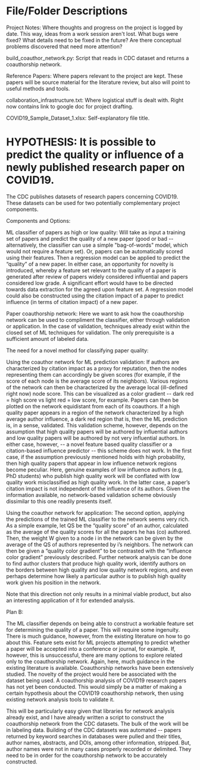 # File/Folder Descriptions
Project Notes: Where thoughts and progress on the project is logged by date. This way, ideas from a work session aren't lost. What bugs were fixed? What details need to be fixed in the future? Are there conceptual problems discovered that need more attention?

build_coauthor_network.py: Script that reads in CDC dataset and returns a coauthorship network.

Reference Papers: Where papers relevant to the project are kept. These papers will be source material for the literature review, but also will point to useful methods and tools.

collaboration_infrastructure.txt: Where logistical stuff is dealt with. Right now contains link to google doc for project drafting.

COVID19_Sample_Dataset_1.xlsx: Self-explanatory file title.

# HYPOTHESIS: It is possible to predict the quality or influence of a newly published research paper on COVID19.
The CDC publishes datasets of research papers concerning COVID19. These datasets can be used for two potentially complementary project components.

Components and Options:

ML classifier of papers as high or low quality: Will take as input a training set of papers and predict the quality of a new paper (good or bad -- alternatively, the classifier can use a simple "bag-of-words" model, which would not require a feature set). Or, papers can be automatically scored using their features. Then a regression model can be applied to predict the “quality” of a new paper. In either case, an opportunity for novelty is introduced, whereby a feature set relevant to the quality of a paper is generated after review of papers widely considered influential and papers considered low grade. A significant effort would have to be directed towards data extraction for the agreed upon feature set. A regression model could also be constructed using the citation impact of a paper to predict influence (in terms of citation impact) of a new paper.

Paper coauthorship network: Here we want to ask how the coauthorship network can be used to compliment the classifier, either through validation or application. In the case of validation, techniques already exist within the closed set of ML techniques for validation. The only prerequisite is a sufficient amount of labeled data.

The need for a novel method for classifying paper quality:

Using the coauthor network for ML prediction validation: If authors are characterized by citation impact as a proxy for reputation, then the nodes representing them can accordingly be given scores (for example, if the score of each node is the average score of its neighbors). Various regions of the network can then be characterized by the average local (ill-defined right now) node score. This can be visualized as a color gradient -- dark red = high score vs light red = low score, for example. Papers can then be plotted on the network equidistant from each of its coauthors. If a high quality paper appears in a region of the network characterized by a high average author influence, a dark red region that is, then the ML prediction is, in a sense, validated. This validation scheme, however, depends on the assumption that high quality papers will be authored by influential authors and low quality papers will be authored by not very influential authors. In either case, however, -- a novel feature based quality classifier or a citation-based influence predictor -- this scheme does not work. In the first case, if the assumption previously mentioned holds with high probability, then high quality papers that appear in low influence network regions become peculiar. Here, genuine examples of low influence authors (e.g, PhD students) who publish high quality work will be conflated with low quality work misclassified as high quality work. In the latter case, a paper’s citation impact is not independent of the influence of its authors. Given the information available, no network-based validation scheme obviously dissimilar to this one readily presents itself.

Using the coauthor network for application: The second option, applying the predictions of the trained ML classifier to the network seems very rich. As a simple example, let QS be the “quality score” of an author, calculated as the average of the quality scores for all the papers he has (co) authored. Then, the weight W given to a node i in the network can be given by the average of the QS of authors represented by i’s neighbors. The network can then be given a “quality color gradient” to be contrasted with the “influence color gradient” previously described. Further network analysis can be done to find author clusters that produce high quality work, identify authors on the borders between high quality and low quality network regions, and even perhaps determine how likely a particular author is to publish high quality work given his position in the network.

Note that this direction not only results in a minimal viable product, but also an interesting application of it for extended analysis.

Plan B:

The ML classifier depends on being able to construct a workable feature set for determining the quality of a paper. This will require some ingenuity. There is much guidance, however, from the existing literature on how to go about this. Feature sets exist for ML projects attempting to predict whether a paper will be accepted into a conference or journal, for example. If, however, this is unsuccessful, there are many options to explore related only to the coauthorship network. Again, here, much guidance in the existing literature is available. Coauthorship networks have been extensively studied. The novelty of the project would here be associated with the dataset being used. A coauthorship analysis of COVID19 research papers has not yet been conducted. This would simply be a matter of making a certain hypothesis about the COVID19 coauthorship network, then using existing network analysis tools to validate it.

This will be particularly easy given that libraries for network analysis already exist, and I have already written a script to construct the coauthorship network from the CDC datasets. The bulk of the work will be in labeling data. Building of the CDC datasets was automated -- papers returned by keyword searches in databases were pulled and their titles, author names, abstracts, and DOIs, among other information, stripped. But, author names were not in many cases properly recorded or delimited. They need to be in order for the coauthorship network to be accurately constructed.
